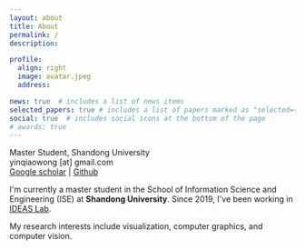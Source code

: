 ```yaml
---
layout: about
title: About
permalink: /
description: 

profile:
  align: right
  image: avatar.jpeg
  address: 

news: true  # includes a list of news items
selected_papers: true # includes a list of papers marked as "selected={true}"
social: true  # includes social icons at the bottom of the page
# awards: true
---
```


Master Student, Shandong University<br>
yinqiaowong [at] gmail.com<br>
[Google scholar](https://scholar.google.com/citations?user=VXErxoYAAAAJ) | [Github](https://github.com/joyboyish)

I'm currently a master student in the School of Information Science and Engineering (ISE) at **Shandong University**. Since 2019, I've been working in [IDEAS Lab](https://ideaslab.wang/). 

My research interests include visualization, computer graphics, and computer vision.